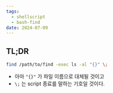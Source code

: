 ```yaml
---
tags:
  - shellscript
  - bash-find
date: 2024-07-09
---
```

## TL;DR

```bash
find /path/to/find -exec ls -al "{}" \;
```

- 아마 `"{}"` 가 파일 이름으로 대체될 것이고
- `\;` 는 script 종료를 말하는 기호일 것이다.